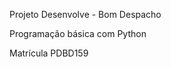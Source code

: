 <p> Projeto Desenvolve - Bom Despacho</p>
<p> Programação básica com Python</p>
<p> Matrícula PDBD159</p>
